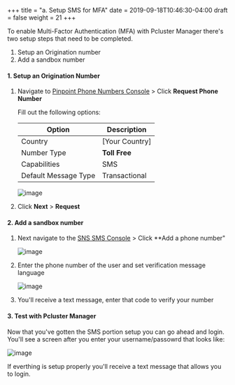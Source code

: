 +++
title = "a. Setup SMS for MFA"
date = 2019-09-18T10:46:30-04:00
draft = false
weight = 21
+++

To enable Multi-Factor Authentication (MFA) with Pcluster Manager there's two setup steps that need to be completed.

1. Setup an Origination number
2. Add a sandbox number

#### 1. Setup an Origination Number

1. Navigate to [Pinpoint Phone Numbers Console](https://console.aws.amazon.com/pinpoint/home?#/sms-account-settings/phoneNumbers) > Click **Request Phone Number**

    Fill out the following options:

    | Option      | Description |
    | ----------- | ----------- |
    | Country      | [Your Country]     |
    | Number Type   | **Toll Free**        |
    | Capabilities   | SMS        |
    | Default Message Type   | Transactional        |

    ![image](https://user-images.githubusercontent.com/5545980/157335565-55bb760b-7dce-447a-928b-862d1c895dc8.png)

2. Click **Next** > **Request**

#### 2. Add a sandbox number

1. Next navigate to the [SNS SMS Console](https://console.aws.amazon.com/sns/v3/home?#/mobile/text-messaging) > Click **Add a phone number"

    ![image](https://user-images.githubusercontent.com/5545980/157336427-3d04f31e-9bf1-460f-9114-25170c96df0d.png)

2. Enter the phone number of the user and set verification message language

    ![image](https://user-images.githubusercontent.com/5545980/157334963-6a9c9178-bc61-43a8-bb2a-3ce3f2aba1a2.png)

3. You'll receive a text message, enter that code to verify your number

#### 3. Test with Pcluster Manager

Now that you've gotten the SMS portion setup you can go ahead and login. You'll see a screen after you enter your username/passowrd that looks like:

![image](https://user-images.githubusercontent.com/5545980/157338297-c5942e1e-b4ad-40bb-8f59-dfd6a3afd259.png)

If everthing is setup properly you'll receive a text message that allows you to login.